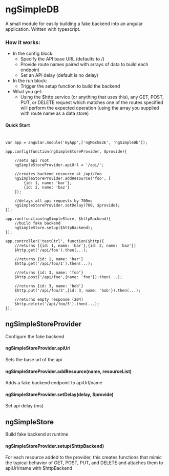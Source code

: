 # ngSimpleDB

A small module for easily building a fake backend into an angular application. Written with typescript.

### How it works:
+ In the config block:
    + Specify the API base URL (defaults to /)
    + Provide route names paired with arrays of data to build each endpoint
    + Set an API delay (default is no delay)
+ In the run block:
    + Trigger the setup function to build the backend
+ What you get:
    + Using the $http service (or anything that uses this), any GET, POST, PUT, or DELETE request which matches one of the routes specified will perform the expected operation (using the array you supplied with route name as a data store)

#### Quick Start
#
```
var app = angular.module('myApp',['ngMockE2E', 'ngSimpleDb']);

app.config(function(ngSimpleStoreProvider, $provide){
    
    //sets api root
    ngSimpleStoreProvider.apiUrl = '/api/';
    
    //creates backend resource at /api/foo
    ngSimpleStoreProvider.addResource('foo', [
        {id: 1, name: 'bar'},
        {id: 2, name: 'baz'}
    ]);
    
    //delays all api requests by 700ms
    ngSimpleStoreProvider.setDelay(700, $provide);
});

app.run(function(ngSimpleStore, $httpBackend){
    //build fake backend
    ngSimpleStore.setup($httpBackend);
});

app.controller('testCtrl', function($http){
    //returns [{id: 1, name: 'bar'},{id: 2, name: 'baz'}]
    $http.get('/api/foo').then(...);
    
    //returns {id: 1, name: 'bar'}
    $http.get('/api/foo/1').then(...);
    
    //returns {id: 3, name: 'foo'}
    $http.post('/api/foo',{name: 'foo'}).then(...);
    
    //returns {id: 3, name: 'bob'}
    $http.put('/api/foo/3',{id: 3, name: 'bob'}).then(...);
    
    //returns empty response (204)
    $http.delete('/api/foo/3').then(...);
});
```

## ngSimpleStoreProvider

Configure the fake backend

#### ngSimpleStoreProvider.apiUrl

Sets the base url of the api

#### ngSimpleStoreProvider.addResource(name, resourceList)

Adds a fake backend endpoint to apiUrl/name

#### ngSimpleStoreProvider.setDelay(delay, $provide)

Set api delay (ms)

## ngSimpleStore

Build fake backend at runtime

#### ngSimpleStoreProvider.setup($httpBackend)
For each resource added to the provider, this creates functions that mimic the typical behavior of GET, POST, PUT, and DELETE and attaches them to apiUrl/name with $httpBackend




